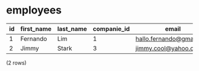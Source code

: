 employees
=========

| id | first_name | last_name | companie_id |          email           |    phone    |   created_at   |   updated_at   | created_by_id | updated_by_id |
|----|------------|-----------|-------------|--------------------------|-------------|----------------|----------------|---------------|---------------|
| 1  | Fernando   | Lim       | 1           | hallo.fernando@gmail.com | 89522635161 | 44581.38943287 | 44581.38943287 | 1             | 1             |
| 2  | Jimmy      | Stark     | 3           | jimmy.cool@yahoo.com     | 81363837755 | 44581.39630787 | 44581.39630787 | 1             | 1             |
(2 rows)

